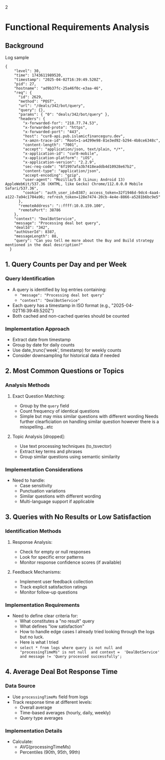 

2
# Functional Requirements Analysis
## Background
Log sample
```
{
    "level": 30,
    "time": 1743611989520,
    "timestamp": "2025-04-02T16:39:49.520Z",
    "pid": 27,
    "hostname": "ad9b37fc-25a46f0c-e3aa-46",
    "req": {
      "id": 2629,
      "method": "POST",
      "url": "/deals/342/bot/query",
      "query": {},
      "params": { "0": "deals/342/bot/query" },
      "headers": {
        "x-forwarded-for": "218.77.74.53",
        "x-forwarded-proto": "https",
        "x-forwarded-port": "443",
        "host": "cur8-api.pub.islamicfinanceguru.dev",
        "x-amzn-trace-id": "Root=1-a4299e98-81e3ed92-b294-4b8ce6348c",
        "content-length": "7001",
        "accept": "application/json, text/plain, */*",
        "x-application-id": "cur8-mobile",
        "x-application-platform": "iOS",
        "x-application-version": "2.2.9",
        "sec-req-code": "6f1997afa3b7418eaddb4d10928e67b2",
        "content-type": "application/json",
        "accept-encoding": "gzip",
        "user-agent": "Mozilla/5.0 (Linux; Android 13) AppleWebKit/537.36 (KHTML, like Gecko) Chrome/112.0.0.0 Mobile Safari/537.36",
        "cookie": "auth_user_id=8387; access_token=32f1946d-9dc4-4aa4-a122-7a94c1704a96; refresh_token=128e7474-20cb-4e4e-8866-a5281b6bc9e5"
      },
      "remoteAddress": "::ffff:10.0.159.100",
      "remotePort": 38786
    },
    "context": "DealBotService",
    "message": "Processing deal bot query",
    "dealId": "342",
    "authUserId": 8387,
    "messageLength": 88,
    "query": "Can you tell me more about the Buy and Build strategy mentioned in the deal description?"
  }

```
## 1. Query Counts per Day and per Week

### Query Identification
- A query is identified by log entries containing:
  - `"message": "Processing deal bot query"`
  - `"context": "DealBotService"`
- Each query has a timestamp in ISO format (e.g., "2025-04-02T16:39:49.520Z")
- Both cached and non-cached queries should be counted

### Implementation Approach
- Extract date from timestamp
- Group by date for daily counts
- Use date_trunc('week', timestamp) for weekly counts
- Consider downsampling for historical data if needed


## 2. Most Common Questions or Topics

### Analysis Methods
1. Exact Question Matching:
   - Group by the `query` field
   - Count frequency of identical questions
   - Simple but may miss similar questions with different wording
Needs further clearficiation on handling similar question however there is a misspelling...etc


2. Topic Analysis [dropped]:
   - Use text processing techniques (to_tsvector)
   - Extract key terms and phrases
   - Group similar questions using semantic similarity


### Implementation Considerations
- Need to handle:
  - Case sensitivity
  - Punctuation variations
  - Similar questions with different wording
  - Multi-language support if applicable

## 3. Queries with No Results or Low Satisfaction

### Identification Methods
1. Response Analysis:
   - Check for empty or null responses
   - Look for specific error patterns
   - Monitor response confidence scores (if available)

2. Feedback Mechanisms:
   - Implement user feedback collection
   - Track explicit satisfaction ratings
   - Monitor follow-up questions

### Implementation Requirements
- Need to define clear criteria for:
  - What constitutes a "no result" query
  - What defines "low satisfaction"
  - How to handle edge cases
I already tried looking through the logs but no luck.
  - Here is what I tried
  - ```select * from logs where query is not null and "processingTimeMs" is not null  and context =  'DealBotService' and message != 'Query processed successfully';```

## 4. Average Deal Bot Response Time

### Data Source
- Use `processingTimeMs` field from logs
- Track response time at different levels:
  - Overall average
  - Time-based averages (hourly, daily, weekly)
  - Query type averages

### Implementation Details
- Calculate:
  - AVG(processingTimeMs)
  - Percentiles (90th, 95th, 99th)
